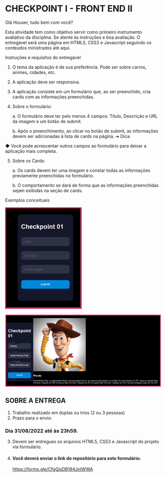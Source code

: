 # CHECKPOINT I - FRONT END II

Olá Houser, tudo bem com você? 

Esta atividade tem como objetivo servir como primeiro instrumento avaliativo da disciplina. Se atente às instruções e boa avaliação. O entregável será uma página em HTML5, CSS3 e Javascript seguindo os conteúdos ministrados até aqui.

Instruções e requisitos do entregável

1. O tema da aplicação é de sua preferência. Pode ser sobre carros, animes, cidades, etc.
2. A aplicação deve ser responsiva.
3. A aplicação consiste em um formulário que, ao ser preenchido, cria cards com as informações preenchidas.
4. Sobre o formulário: 
    
    a. O formulário deve ter pelo menos 4 campos: Título, Descrição e URL da imagem e um botão de submit.

    b. Após o preenchimento, ao clicar no botão de submit, as informações devem ser adicionadas à lista de cards na página.
➔ Dica:

◆ Você pode acrescentar outros campos ao formulário para deixar a aplicação mais completa.

5. Sobre os Cards:

    a. Os cards devem ter uma imagem e constar todas as informações previamente preenchidas no formulário. 
    
    b. O comportamento se dará de forma que as informações preenchidas sejam exibidas na seção de cards.

Exemplos conceituais

![Exemplo de Formulário](img/readme-01.png)

![Exemplo de Card](img/readme-02.png)

## SOBRE A ENTREGA

1. Trabalho realizado em duplas ou trios (2 ou 3 pessoas)
2. Prazo para o envio:  

### Dia 31/08/2022 até às 23h59.

3. Devem ser entregues os arquivos HTML5, CSS3 e Javascript do projeto via formulário.
4. 
    #### Você deverá enviar o link do repositório para este formulário: 
    
    https://forms.gle/CfgQisDB194JntWWA